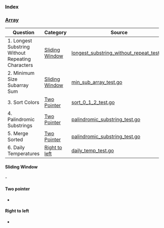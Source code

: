 ### Index

### [Array](https://www.techinterviewhandbook.org/algorithms/array)
| Question                                          | Category                          | Source                                                                                        |
| ------------------------------------------------- | --------------------------------- | --------------------------------------------------------------------------------------------- |
| 1. Longest Substring Without Repeating Characters | [Sliding Window](#sliding-window) | [longest_substring_without_repeat_test.go](./string/longest_substring_without_repeat_test.go) |
| 2. Minimum Size Subarray Sum                      | [Sliding Window](#sliding-window) | [min_sub_array_test.go](./array/min_sub_array_test.go)                                        |
| 3. Sort Colors                                    | [Two Pointer](#two-pointer)       | [sort_0_1_2_test.go](./array/sort_0_1_2_test.go)                                              |
| 4. Palindromic Substrings                         | [Two Pointer](#two-pointer)       | [palindromic_substring_test.go](./string/palindromic_substring_test.go)                       |
| 5. Merge Sorted                                   | [Two Pointer](#two-pointer)       | [palindromic_substring_test.go](./array/merge_sorted_test.go)                                 |
| 6. Daily Temperatures                             | [Right to left](#right-to-left)   | [daily_temp_test.go](./stack/daily_temp_test.go)                                              |

#### Sliding Window
- 

#### Two pointer
-

#### Right to left
-